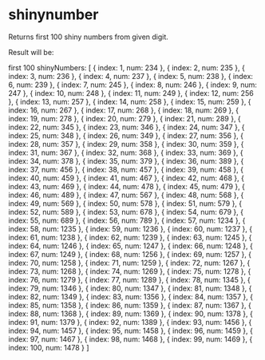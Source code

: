 # shinynumber

Returns first 100 shiny numbers from given digit. 

Result will be:

first 100 shinyNumbers: [
  { index: 1, num: 234 },
  { index: 2, num: 235 },
  { index: 3, num: 236 },
  { index: 4, num: 237 },
  { index: 5, num: 238 },
  { index: 6, num: 239 },
  { index: 7, num: 245 },
  { index: 8, num: 246 },
  { index: 9, num: 247 },
  { index: 10, num: 248 },
  { index: 11, num: 249 },
  { index: 12, num: 256 },
  { index: 13, num: 257 },
  { index: 14, num: 258 },
  { index: 15, num: 259 },
  { index: 16, num: 267 },
  { index: 17, num: 268 },
  { index: 18, num: 269 },
  { index: 19, num: 278 },
  { index: 20, num: 279 },
  { index: 21, num: 289 },
  { index: 22, num: 345 },
  { index: 23, num: 346 },
  { index: 24, num: 347 },
  { index: 25, num: 348 },
  { index: 26, num: 349 },
  { index: 27, num: 356 },
  { index: 28, num: 357 },
  { index: 29, num: 358 },
  { index: 30, num: 359 },
  { index: 31, num: 367 },
  { index: 32, num: 368 },
  { index: 33, num: 369 },
  { index: 34, num: 378 },
  { index: 35, num: 379 },
  { index: 36, num: 389 },
  { index: 37, num: 456 },
  { index: 38, num: 457 },
  { index: 39, num: 458 },
  { index: 40, num: 459 },
  { index: 41, num: 467 },
  { index: 42, num: 468 },
  { index: 43, num: 469 },
  { index: 44, num: 478 },
  { index: 45, num: 479 },
  { index: 46, num: 489 },
  { index: 47, num: 567 },
  { index: 48, num: 568 },
  { index: 49, num: 569 },
  { index: 50, num: 578 },
  { index: 51, num: 579 },
  { index: 52, num: 589 },
  { index: 53, num: 678 },
  { index: 54, num: 679 },
  { index: 55, num: 689 },
  { index: 56, num: 789 },
  { index: 57, num: 1234 },
  { index: 58, num: 1235 },
  { index: 59, num: 1236 },
  { index: 60, num: 1237 },
  { index: 61, num: 1238 },
  { index: 62, num: 1239 },
  { index: 63, num: 1245 },
  { index: 64, num: 1246 },
  { index: 65, num: 1247 },
  { index: 66, num: 1248 },
  { index: 67, num: 1249 },
  { index: 68, num: 1256 },
  { index: 69, num: 1257 },
  { index: 70, num: 1258 },
  { index: 71, num: 1259 },
  { index: 72, num: 1267 },
  { index: 73, num: 1268 },
  { index: 74, num: 1269 },
  { index: 75, num: 1278 },
  { index: 76, num: 1279 },
  { index: 77, num: 1289 },
  { index: 78, num: 1345 },
  { index: 79, num: 1346 },
  { index: 80, num: 1347 },
  { index: 81, num: 1348 },
  { index: 82, num: 1349 },
  { index: 83, num: 1356 },
  { index: 84, num: 1357 },
  { index: 85, num: 1358 },
  { index: 86, num: 1359 },
  { index: 87, num: 1367 },
  { index: 88, num: 1368 },
  { index: 89, num: 1369 },
  { index: 90, num: 1378 },
  { index: 91, num: 1379 },
  { index: 92, num: 1389 },
  { index: 93, num: 1456 },
  { index: 94, num: 1457 },
  { index: 95, num: 1458 },
  { index: 96, num: 1459 },
  { index: 97, num: 1467 },
  { index: 98, num: 1468 },
  { index: 99, num: 1469 },
  { index: 100, num: 1478 }
]
